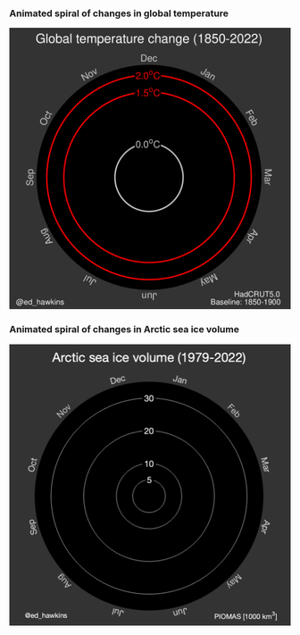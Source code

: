 ### Animated spiral of changes in global temperature
[![Global Temperature Spiral](SPIRALS/global_temperature_spiral_2022_large.gif)](SPIRALS/global_temperature_spiral_2022_large.gif)

### Animated spiral of changes in Arctic sea ice volume
[![Arctic Sea Ice Spiral](SPIRALS/arctic-ice-volume-2022.gif)](SPIRALS/arctic-ice-volume-2022.gif)

